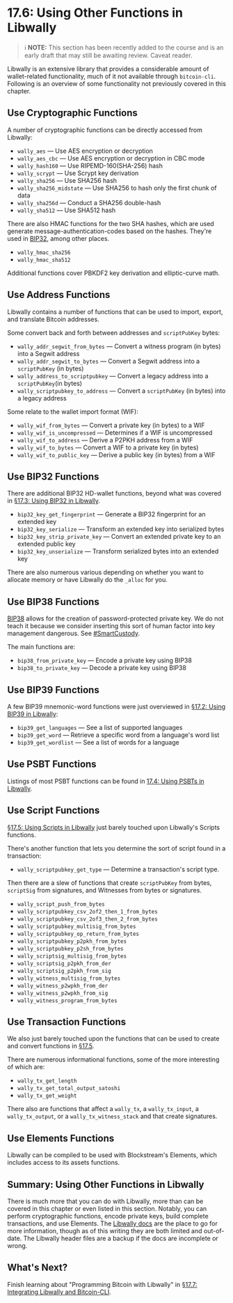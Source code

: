 # 17.6: Using Other Functions in Libwally

> :information_source: **NOTE:** This section has been recently added to the course and is an early draft that may still be awaiting review. Caveat reader.

Libwally is an extensive library that provides a considerable amount of wallet-related functionality, much of it not available through `bitcoin-cli`. Following is an overview of some functionality not previously covered in this chapter.

## Use Cryptographic Functions

A number of cryptographic functions can be directly accessed from Libwally:

   * `wally_aes` — Use AES encryption or decryption
   * `wally_aes_cbc` — Use AES encryption or decryption in CBC mode
   * `wally_hash160` — Use RIPEMD-160(SHA-256) hash
   * `wally_scrypt` — Use Scrypt key derivation
   * `wally_sha256` — Use SHA256 hash
   * `wally_sha256_midstate` — Use SHA256 to hash only the first chunk of data
   * `wally_sha256d` — Conduct a SHA256 double-hash
   * `wally_sha512` — Use SHA512 hash

There are also HMAC functions for the two SHA hashes, which are used generate message-authentication-codes based on the hashes. They're used in [BIP32](https://en.bitcoin.it/wiki/BIP_0032), among other places.

   * `wally_hmac_sha256`
   * `wally_hmac_sha512`
   
Additional functions cover PBKDF2 key derivation and elliptic-curve math.

## Use Address Functions

Libwally contains a number of functions that can be used to import, export, and translate Bitcoin addresses.

Some convert back and forth between addresses and `scriptPubKey` bytes:

   * `wally_addr_segwit_from_bytes` — Convert a witness program (in bytes) into a Segwit address
   * `wally_addr_segwit_to_bytes` — Convert a Segwit address into a `scriptPubKey` (in bytes)
   * `wally_address_to_scriptpubkey` — Convert a legacy address into a `scriptPubKey`(in bytes)
   * `wally_scriptpubkey_to_address` — Convert a `scriptPubKey` (in bytes) into a legacy address
   
Some relate to the wallet import format (WIF):

   * `wally_wif_from_bytes` — Convert a private key (in bytes) to a WIF
   * `wally_wif_is_uncompressed` — Determines if a WIF is uncompressed
   * `wally_wif_to_address` — Derive a P2PKH address from a WIF
   * `wally_wif_to_bytes` — Convert a WIF to a private key (in bytes)
   * `wally_wif_to_public_key` — Derive a public key (in bytes) from a WIF
   
## Use BIP32 Functions

There are additional BIP32 HD-wallet functions, beyond what was covered in [§17.3: Using BIP32 in Libwally](17_3_Using_BIP32_in_Libwally.md).

   * `bip32_key_get_fingerprint` — Generate a BIP32 fingerprint for an extended key
   * `bip32_key_serialize` — Transform an extended key into serialized bytes
   * `bip32_key_strip_private_key` — Convert an extended private key to an extended public key
   * `bip32_key_unserialize` — Transform serialized bytes into an extended key

There are also numerous various depending on whether you want to allocate memory or have Libwally do the `_alloc` for you.

## Use BIP38 Functions

[BIP38](https://github.com/bitcoin/bips/blob/master/bip-0038.mediawiki) allows for the creation of password-protected private key. We do not teach it because we consider inserting this sort of human factor into key management dangerous. See [#SmartCustody](https://www.smartcustody.com/index.html).

The main functions are:

   * `bip38_from_private_key` — Encode a private key using BIP38
   * `bip38_to_private_key` — Decode a private key using BIP38
   
## Use BIP39 Functions

A few BIP39 mnemonic-word functions were just overviewed in [§17.2: Using BIP39 in Libwally](17_2_Using_BIP39_in_Libwally.md):

   * `bip39_get_languages` — See a list of supported languages
   * `bip39_get_word` — Retrieve a specific word from a language's word list
   * `bip39_get_wordlist` — See a list of words for a language
   
## Use PSBT Functions

Listings of most PSBT functions can be found in [17.4: Using PSBTs in Libwally](17_4_Using_PSBTs_in_Libwally.md).

## Use Script Functions

[§17.5: Using Scripts in Libwally](17_5_Using_Scripts_in_Libwally.md) just barely touched upon Libwally's Scripts functions.

There's another function that lets you determine the sort of script found in a transaction:

   * `wally_scriptpubkey_get_type` — Determine a transaction's script type.

Then there are a slew of functions that create `scriptPubKey` from bytes, `scriptSig` from signatures, and Witnesses from bytes or signatures.

   * `wally_script_push_from_bytes`
   * `wally_scriptpubkey_csv_2of2_then_1_from_bytes`
   * `wally_scriptpubkey_csv_2of3_then_2_from_bytes`
   * `wally_scriptpubkey_multisig_from_bytes`
   * `wally_scriptpubkey_op_return_from_bytes`
   * `wally_scriptpubkey_p2pkh_from_bytes`
   * `wally_scriptpubkey_p2sh_from_bytes`
   * `wally_scriptsig_multisig_from_bytes`
   * `wally_scriptsig_p2pkh_from_der`
   * `wally_scriptsig_p2pkh_from_sig`
   * `wally_witness_multisig_from_bytes`
   * `wally_witness_p2wpkh_from_der`
   * `wally_witness_p2wpkh_from_sig`
   * `wally_witness_program_from_bytes`

## Use Transaction Functions

We also just barely touched upon the functions that can be used to create and convert functions in [§17.5](17_5_Using_Scripts_in_Libwally.md).

There are numerous informational functions, some of the more interesting of which are:

   * `wally_tx_get_length`
   * `wally_tx_get_total_output_satoshi`
   * `wally_tx_get_weight`
   
There also are functions that affect a `wally_tx`, a `wally_tx_input`, a `wally_tx_output`, or a `wally_tx_witness_stack` and that create signatures.

## Use Elements Functions

Libwally can be compiled to be used with Blockstream's Elements, which includes access to its assets functions.

## Summary: Using Other Functions in Libwally

There is much more that you can do with Libwally, more than can be covered in this chapter or even listed in this section. Notably, you can perform cryptographic functions, encode private keys, build complete transactions, and use Elements. The [Libwally docs](https://wally.readthedocs.io/en/latest/) are the place to go for more information, though as of this writing they are both limited and out-of-date. The Libwally header files are a backup if the docs are incomplete or wrong.

## What's Next?

Finish learning about "Programming Bitcoin with Libwally" in [§17.7: Integrating Libwally and Bitcoin-CLI](17_7_Integrating_Libwally_and_Bitcoin-CLI.md).  


